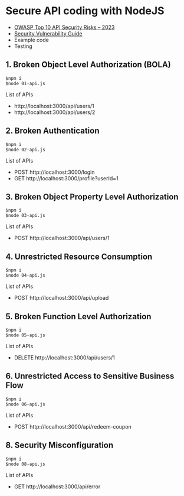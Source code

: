 # Secure API coding with NodeJS
* [OWASP Top 10 API Security Risks – 2023](https://github.com/up1/course-secure-coding/wiki/Workshop-::-OWASP-Top-10-API-Security-Risks-%E2%80%93-2023)
* [Security Vulnerability Guide](https://docs.levo.ai/vulnerabilities/v1/guide)
* Example code
* Testing


## 1. Broken Object Level Authorization (BOLA)
```
$npm i
$node 01-api.js
```

List of APIs
* http://localhost:3000/api/users/1
* http://localhost:3000/api/users/2

## 2. Broken Authentication
```
$npm i
$node 02-api.js
```

List of APIs
* POST http://localhost:3000/login
* GET http://localhost:3000/profile?userId=1

## 3. Broken Object Property Level Authorization
```
$npm i
$node 03-api.js
```

List of APIs
* POST http://localhost:3000/api/users/1

## 4. Unrestricted Resource Consumption
```
$npm i
$node 04-api.js
```

List of APIs
* POST http://localhost:3000/api/upload

## 5. Broken Function Level Authorization
```
$npm i
$node 05-api.js
```

List of APIs
* DELETE http://localhost:3000/api/users/1

## 6. Unrestricted Access to Sensitive Business Flow
```
$npm i
$node 06-api.js
```

List of APIs
* POST http://localhost:3000/api/redeem-coupon


## 8. Security Misconfiguration
```
$npm i
$node 08-api.js
```

List of APIs
* GET http://localhost:3000/api/error